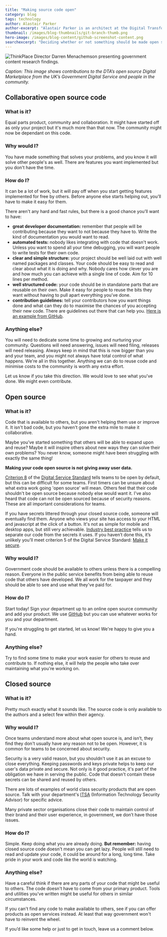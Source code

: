 ```yaml
---
title: "Making source code open"
category: blog
tags: technology
author: Alastair Parker
author-excerpt: "Alastair Parker is an architect at the Digital Transformation Agency."
thumbnail: /images/blog-thumbnails/git-branch-thumb.png
hero-image: /images/blog-content/github-screenshot-content.png
searchexcerpt: "Deciding whether or not something should be made open source can be a tricky decision. Firstly, knowing what you're trying to achieve, and then understanding how you can get there, will make the decision a little easier. Here are three options to consider: collaborative open source, open source and closed source."
---
```


![ThinkPlace Director Darren Menachemson presenting government content research findings.]({{site.url}}{{site.baseurl}}{{page.hero-image}})

*Caption: This image shows contributions to the DTA’s open source Digital Marketplace from the UK’s Government Digital Service and people in the community.*

## Collaborative open source code

### What is it?

Equal parts product, community and collaboration. It might have started off as only your project but it's much more than that now. The community might now be dependant on this code.
 
### Why would I?

You have made something that solves your problems, and you know it will solve other people's as well. There are features you want implemented but you don't have the time.

### How do I?

It can be a lot of work, but it will pay off when you start getting features implemented for free by others. Before anyone else starts helping out, you’ll have to make it easy for them.

There aren't any hard and fast rules, but there is a good chance you’ll want to have:
- **great developer documentation:** remember that people will be contributing because they want to not because they have to. Write the kind of documentation you would want to read.
- **automated tests:** nobody likes integrating with code that doesn't work. Unless you want to spend all your time debugging, you will want people to write tests for their own code.
- **clear and simple structure:** your project should be well laid out with well named packages and classes. Your code should be easy to read and clear about what it is doing and why. Nobody cares how clever you are and how much you can achieve with a single line of code. Aim for 10 lines per method.
- **well structured code:** your code should be in standalone parts that are reusable on their own. Make it easy for people to reuse the bits they want without having to pull apart everything you've done.
- **contribution guidelines:** tell your contributors how you want things done and what can they do to maximise the chances of you accepting their new code. There are guidelines out there that can help you. [Here is an example from GitHub](https://help.github.com/articles/setting-guidelines-for-repository-contributors/).

### Anything else?

You will need to dedicate some time to growing and nurturing your community. Questions will need answering, issues will need filing, releases will need releasing. Always keep in mind that this is now bigger than you and your team, and you might not always have total control of what happens. We're all in this together. Anything we can do to reuse code and minimise costs to the community is worth any extra effort.

Let us know if you take this direction. We would love to see what you've done. We might even contribute.

## Open source

### What is it?

Code that is available to others, but you aren't helping them use or improve it. It isn't bad code, but you haven't gone the extra mile to make it collaborative.

Maybe you’ve started something that others will be able to expand upon and reuse? Maybe it will inspire others about new ways they can solve their own problems? You never know, someone might have been struggling with exactly the same thing!

**Making your code open source is not giving away user data.**

[Criterion 8](https://www.dta.gov.au/standard/8-make-source-code-open/) of the [Digital Service Standard](https://www.dta.gov.au/standard/) tells teams to be open by default, but this can be difficult for some teams. First timers can be unsure about what extra work going 'open source' will mean. Others feel that their code shouldn't be open source because nobody else would want it. I've also heard that code can not be open sourced because of security reasons. These are all important considerations for teams.

If you have secrets littered through your closed source code, someone will eventually find them. Anyone who views your site has access to your HTML and javascript at the click of a button. It's not as simple for mobile and desktop apps, but still very achievable. [Industry best practice](https://12factor.net/) tells us to separate our code from the secrets it uses. If you haven’t done this, it’s unlikely you’ll meet criterion 5 of the Digital Service Standard: [Make it secure](https://www.dta.gov.au/standard/5-make-it-secure/).

### Why would I?

Government code should be available to others unless there is a compelling reason. Everyone in the public service benefits from being able to reuse code that others have developed. We all work for the taxpayer and they should be able to see and use what they've paid for.
 
### How do I?

Start today! Sign your department up to an online open source community and add your product. We use [GitHub](https://github.com/ausdto) but you can use whatever works for you and your department.

If you're struggling to get started, let us know! We're happy to give you a hand.
 
### Anything else?

Try to find some time to make your work easier for others to reuse and contribute to. If nothing else, it will help the people who take over maintaining what you're working on.

## Closed source

### What is it?

Pretty much exactly what it sounds like. The source code is only available to the authors and a select few within their agency.

### Why would I?

Once teams understand more about what open source is, and isn’t, they find they don't usually have any reason not to be open. However, it is common for teams to be concerned about security.

Security is a very valid reason, but you shouldn't use it as an excuse to close everything. Keeping passwords and keys private helps to keep our user's data private and secure. Not only is it good practice, it's part of the obligation we have in serving the public. Code that doesn't contain these secrets can be shared and reused by others.

There are lots of examples of world class security products that are open source. Talk with your department's [ITSA](http://www.asd.gov.au/publications/Information_Security_Manual_2016_Controls.pdf) (Information Technology Security Advisor) for specific advice.

Many private sector organisations close their code to maintain control of their brand and their user experience, in government, we don’t have those issues.
 
### How do I?

Simple. Keep doing what you are already doing. **But remember:** having closed source code doesn't mean you can get lazy. People will still need to read and update your code, it could be around for a long, long time. Take pride in your work and code like the world is watching.

### Anything else?

Have a careful think if there are any parts of your code that might be useful to others. The code doesn't have to come from your primary product. Tools and utilities you've written might be useful for others in similar circumstances.

If you can't find any code to make available to others, see if you can offer products as open services instead. At least that way government won't have to reinvent the wheel.

If you’d like some help or just to get in touch, leave us a comment below.
